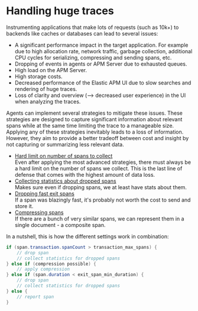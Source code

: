 # Handling huge traces

Instrumenting applications that make lots of requests (such as 10k+) to backends like caches or databases can lead to several issues:
- A significant performance impact in the target application.
  For example due to high allocation rate, network traffic, garbage collection, additional CPU cycles for serializing, compressing and sending spans, etc.
- Dropping of events in agents or APM Server due to exhausted queues.
- High load on the APM Server.
- High storage costs.
- Decreased performance of the Elastic APM UI due to slow searches and rendering of huge traces.
- Loss of clarity and overview (--> decreased user experience) in the UI when analyzing the traces.

Agents can implement several strategies to mitigate these issues.
These strategies are designed to capture significant information about relevant spans while at the same time limiting the trace to a manageable size.
Applying any of these strategies inevitably leads to a loss of information.
However, they aim to provide a better tradeoff between cost and insight by not capturing or summarizing less relevant data.

- [Hard limit on number of spans to collect](tracing-spans-limit.md) \
  Even after applying the most advanced strategies, there must always be a hard limit on the number of spans we collect.
  This is the last line of defense that comes with the highest amount of data loss.
- [Collecting statistics about dropped spans](tracing-spans-dropped-stats.md) \
  Makes sure even if dropping spans, we at least have stats about them.
- [Dropping fast exit spans](tracing-spans-drop-fast-exit.md) \
  If a span was blazingly fast, it's probably not worth the cost to send and store it.
- [Compressing spans](tracing-spans-compress.md) \
  If there are a bunch of very similar spans, we can represent them in a single document - a composite span.

In a nutshell, this is how the different settings work in combination:

```java
if (span.transaction.spanCount > transaction_max_spans) {
    // drop span
    // collect statistics for dropped spans
} else if (compression possible) {
    // apply compression
} else if (span.duration < exit_span_min_duration) {
    // drop span
    // collect statistics for dropped spans
} else {
    // report span
}
```
